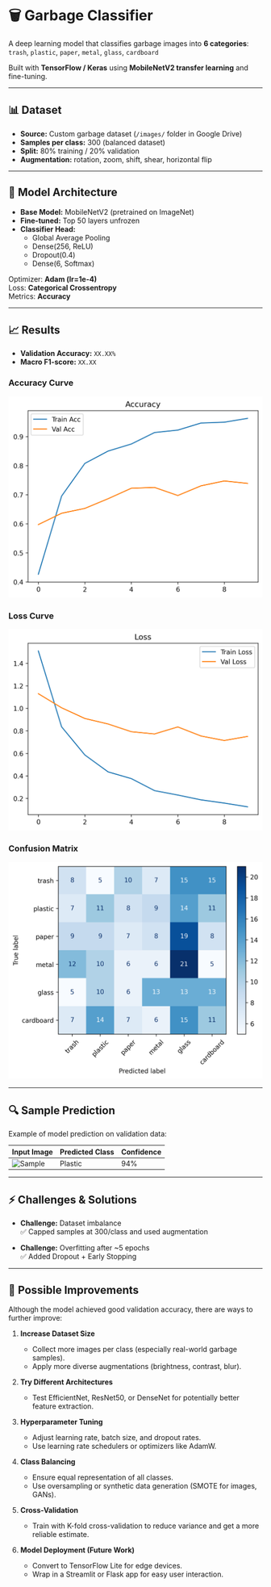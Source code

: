 # 🗑️ Garbage Classifier

A deep learning model that classifies garbage images into **6 categories**:  
`trash`, `plastic`, `paper`, `metal`, `glass`, `cardboard`  

Built with **TensorFlow / Keras** using **MobileNetV2 transfer learning** and fine-tuning.

---

## 📊 Dataset
- **Source:** Custom garbage dataset (`/images/` folder in Google Drive)  
- **Samples per class:** 300 (balanced dataset)  
- **Split:** 80% training / 20% validation  
- **Augmentation:** rotation, zoom, shift, shear, horizontal flip  

---

## 🧠 Model Architecture
- **Base Model:** MobileNetV2 (pretrained on ImageNet)  
- **Fine-tuned:** Top 50 layers unfrozen  
- **Classifier Head:**  
  - Global Average Pooling  
  - Dense(256, ReLU)  
  - Dropout(0.4)  
  - Dense(6, Softmax)  

Optimizer: **Adam (lr=1e-4)**  
Loss: **Categorical Crossentropy**  
Metrics: **Accuracy**

---

## 📈 Results
- **Validation Accuracy:** `XX.XX%`  
- **Macro F1-score:** `XX.XX`  

### Accuracy Curve
![Accuracy Curve](results/accuracy_curve.png)

### Loss Curve
![Loss Curve](results/loss_curve.png)

### Confusion Matrix
![Confusion Matrix](results/confusion_matrix.png)

---

## 🔍 Sample Prediction
Example of model prediction on validation data:

| Input Image | Predicted Class | Confidence |
|-------------|----------------|-------------|
| ![Sample](results/sample_prediction.png) | Plastic | 94% |

---

## ⚡ Challenges & Solutions
- **Challenge:** Dataset imbalance  
  ✅ Capped samples at 300/class and used augmentation  

- **Challenge:** Overfitting after ~5 epochs  
  ✅ Added Dropout + Early Stopping  

---

## 🔧 Possible Improvements

Although the model achieved good validation accuracy, there are ways to further improve:

1. **Increase Dataset Size**  
   - Collect more images per class (especially real-world garbage samples).  
   - Apply more diverse augmentations (brightness, contrast, blur).

2. **Try Different Architectures**  
   - Test EfficientNet, ResNet50, or DenseNet for potentially better feature extraction.  

3. **Hyperparameter Tuning**  
   - Adjust learning rate, batch size, and dropout rates.  
   - Use learning rate schedulers or optimizers like AdamW.

4. **Class Balancing**  
   - Ensure equal representation of all classes.  
   - Use oversampling or synthetic data generation (SMOTE for images, GANs).

5. **Cross-Validation**  
   - Train with K-fold cross-validation to reduce variance and get a more reliable estimate.  

6. **Model Deployment (Future Work)**  
   - Convert to TensorFlow Lite for edge devices.  
   - Wrap in a Streamlit or Flask app for easy user interaction.


